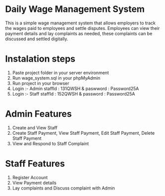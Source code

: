 # Daily Wage Management System
This is a simple wage management system that allows employers to track the wages paid to employees and settle disputes.
Employees can view their payment details and lay complaints as needed, these complaints can be discussed and settled digitally.

# Instalation steps
1. Paste project folder in your server environment
2. Run wage_system.sql in your phpMyAdmin
3. Run project in your browser 
4. Login :- Admin staffId : 131QWSH & paswword : Password25A
5. Login :- Staff staffId : 152QWSH & password : Password25A

# Admin Features
1. Create and View Staff
2. Create Staff Payment, View Staff Payment, Edit Staff Payment, Delete Staff Payment
3. View and Respond to Staff Complaint

# Staff Features
1. Register Account
2. View Payment details
3. Lay complaints and Discuss complaint with Admin
